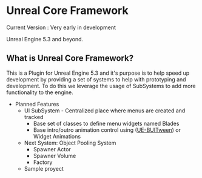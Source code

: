 # Unreal Core Framework
Current Version : Very early in development

Unreal Engine 5.3 and beyond.

What is Unreal Core Framework?
---
This is a Plugin for Unreal Engine 5.3 and it's purpose is to help speed up development by providing a set of systems to help with prototyping and development. To do this we leverage the usage of SubSystems to add more functionality to the engine.

* Planned Features
	* UI SubSystem - Centralized place where menus are created and tracked
	 	* Base set of classes to define menu widgets named Blades
	  	* Base intro/outro animation control using ([UE-BUITween](https://github.com/benui-dev/UE-BUITween)) or Widget Animations
	* Next System: Object Pooling System
 		* Spawner Actor
   		* Spawner Volume
     	* Factory
	* Sample proyect
  	    

